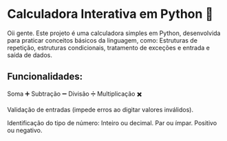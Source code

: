 # Calculadora Interativa em Python 🧮

Oii gente. Este projeto é uma calculadora simples em Python, desenvolvida para praticar conceitos básicos da linguagem, como:
Estruturas de repetição, estruturas condicionais, tratamento de exceções e entrada e saída de dados.

## Funcionalidades:
  Soma ➕
  Subtração ➖
  Divisão ➗
  Multiplicação ✖️

Validação de entradas (impede erros ao digitar valores inválidos).

Identificação do tipo de número:
Inteiro ou decimal.
Par ou ímpar.
Positivo ou negativo.
